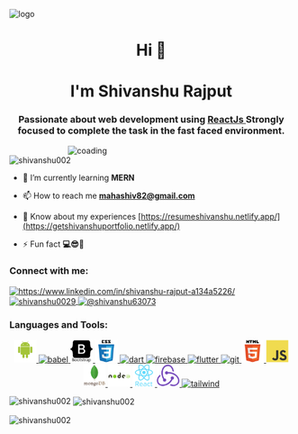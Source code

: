 ![logo](https://t4.ftcdn.net/jpg/02/78/37/47/360_F_278374738_ypRn0utOVnebuhmpSrDiwkzFsdqEm0aa.jpg)
<h1 align="center">Hi 👋</h1>
<h1 align="center">I'm Shivanshu Rajput</h1>
<h3 align="center"><p>Passionate about web development using <a link href="https://react.dev/">ReactJs </a>
            Strongly focused to complete
            the task in the fast faced environment.</p></h3>
<img align="right" alt="coading" width="400" src="https://user-images.githubusercontent.com/103635801/206841304-900bfdc9-a7a1-4d1c-8dea-668bd28d8e81.gif"

<p align="left"> <img src="https://komarev.com/ghpvc/?username=shivanshu002&label=Profile%20views&color=0e75b6&style=flat" alt="shivanshu002" /> </p>

- 🌱 I’m currently learning **MERN**

- 📫 How to reach me **mahashiv82@gmail.com**

- 📄 Know about my experiences [https://resumeshivanshu.netlify.app/](https://getshivanshuportfolio.netlify.app/)

- ⚡ Fun fact **💻😎🦾**

<h3 align="left">Connect with me:</h3>
<p align="left">
<a href="https://linkedin.com/in/https://www.linkedin.com/in/shivanshu-rajput-a134a5226/" target="blank">
 <img align="center" src="https://raw.githubusercontent.com/rahuldkjain/github-profile-readme-generator/master/src/images/icons/Social/linked-in-alt.svg" alt="https://www.linkedin.com/in/shivanshu-rajput-a134a5226/" height="30" width="40" />
</a>
<a href="https://codesandbox.com/shivanshu0029" target="blank">
        <img align="center" src="https://raw.githubusercontent.com/rahuldkjain/github-profile-readme-generator/master/src/images/icons/Social/codesandbox.svg" alt="shivanshu0029" height="30" width="40" />
</a>
<a href="https://www.hackerrank.com/@shivanshu63073" target="blank">
        <img align="center" src="https://raw.githubusercontent.com/rahuldkjain/github-profile-readme-generator/master/src/images/icons/Social/hackerrank.svg" alt="@shivanshu63073" height="30" width="40" />
</a>
</p>

<h3 align="left">Languages and Tools:</h3>
<p align="center"> 
			    <a href="https://developer.android.com" target="_blank" rel="noreferrer"> 
                <img src="https://raw.githubusercontent.com/devicons/devicon/master/icons/android/android-original-wordmark.svg" alt="android" width="40" height="40"/>
        </a>
        <a href="https://babeljs.io/" target="_blank" rel="noreferrer"> <img src="https://www.vectorlogo.zone/logos/babeljs/babeljs-icon.svg" alt="babel" width="40" height="40"/> </a> <a href="https://getbootstrap.com" target="_blank" rel="noreferrer"> <img src="https://raw.githubusercontent.com/devicons/devicon/master/icons/bootstrap/bootstrap-plain-wordmark.svg" alt="bootstrap" width="40" height="40"/> </a> <a href="https://www.w3schools.com/css/" target="_blank" rel="noreferrer"> <img src="https://raw.githubusercontent.com/devicons/devicon/master/icons/css3/css3-original-wordmark.svg" alt="css3" width="40" height="40"/> </a> <a href="https://dart.dev" target="_blank" rel="noreferrer"> <img src="https://www.vectorlogo.zone/logos/dartlang/dartlang-icon.svg" alt="dart" width="40" height="40"/> </a> <a href="https://firebase.google.com/" target="_blank" rel="noreferrer"> <img src="https://www.vectorlogo.zone/logos/firebase/firebase-icon.svg" alt="firebase" width="40" height="40"/> </a> <a href="https://flutter.dev" target="_blank" rel="noreferrer"> <img src="https://www.vectorlogo.zone/logos/flutterio/flutterio-icon.svg" alt="flutter" width="40" height="40"/> </a> <a href="https://git-scm.com/" target="_blank" rel="noreferrer"> <img src="https://www.vectorlogo.zone/logos/git-scm/git-scm-icon.svg" alt="git" width="40" height="40"/> </a> <a href="https://www.w3.org/html/" target="_blank" rel="noreferrer"> <img src="https://raw.githubusercontent.com/devicons/devicon/master/icons/html5/html5-original-wordmark.svg" alt="html5" width="40" height="40"/> </a> <a href="https://developer.mozilla.org/en-US/docs/Web/JavaScript" target="_blank" rel="noreferrer"> <img src="https://raw.githubusercontent.com/devicons/devicon/master/icons/javascript/javascript-original.svg" alt="javascript" width="40" height="40"/> </a> <a href="https://www.mongodb.com/" target="_blank" rel="noreferrer"> <img src="https://raw.githubusercontent.com/devicons/devicon/master/icons/mongodb/mongodb-original-wordmark.svg" alt="mongodb" width="40" height="40"/> </a> <a href="https://nodejs.org" target="_blank" rel="noreferrer"> <img src="https://raw.githubusercontent.com/devicons/devicon/master/icons/nodejs/nodejs-original-wordmark.svg" alt="nodejs" width="40" height="40"/> </a> <a href="https://reactjs.org/" target="_blank" rel="noreferrer"> <img src="https://raw.githubusercontent.com/devicons/devicon/master/icons/react/react-original-wordmark.svg" alt="react" width="40" height="40"/> </a> <a href="https://redux.js.org" target="_blank" rel="noreferrer"> <img src="https://raw.githubusercontent.com/devicons/devicon/master/icons/redux/redux-original.svg" alt="redux" width="40" height="40"/> </a> <a href="https://tailwindcss.com/" target="_blank" rel="noreferrer"> <img src="https://www.vectorlogo.zone/logos/tailwindcss/tailwindcss-icon.svg" alt="tailwind" width="80" height="40"/> </a> </p>

<p><img align="left" src="https://github-readme-stats.vercel.app/api/top-langs?username=shivanshu002&show_icons=true&locale=en&layout=compact" alt="shivanshu002" /></p>
<p>&nbsp;<img align="center" src="https://github-readme-stats.vercel.app/api?username=shivanshu002&show_icons=true&locale=en" alt="shivanshu002" /></p>


<p><img align="center" src="https://github-readme-streak-stats.herokuapp.com/?user=shivanshu002&" alt="shivanshu002" /></p>
